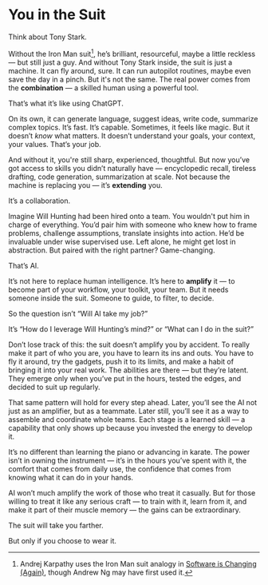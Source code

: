 # You in the Suit

Think about Tony Stark.

Without the Iron Man suit[^1], he’s brilliant, resourceful, maybe a little reckless — but still just a guy. And without Tony Stark inside, the suit is just a machine. It can fly around, sure. It can run autopilot routines, maybe even save the day in a pinch. But it's not the same. The real power comes from the **combination** — a skilled human using a powerful tool.

That’s what it’s like using ChatGPT.

On its own, it can generate language, suggest ideas, write code, summarize complex topics. It’s fast. It’s capable. Sometimes, it feels like magic. But it doesn’t *know* what matters. It doesn’t understand your goals, your context, your values. That’s your job.

And without it, you're still sharp, experienced, thoughtful. But now you’ve got access to skills you didn’t naturally have — encyclopedic recall, tireless drafting, code generation, summarization at scale. Not because the machine is replacing you — it’s **extending** you.

It’s a collaboration.

Imagine Will Hunting had been hired onto a team. You wouldn't put him in charge of everything. You’d pair him with someone who knew how to frame problems, challenge assumptions, translate insights into action. He’d be invaluable under wise supervised use. Left alone, he might get lost in abstraction. But paired with the right partner? Game-changing.

That’s AI.

It’s not here to replace human intelligence. It’s here to **amplify** it — to become part of your workflow, your toolkit, your team. But it needs someone inside the suit. Someone to guide, to filter, to decide.

So the question isn’t “Will AI take my job?”

It’s “How do I leverage Will Hunting’s mind?” or “What can I do in the suit?”

Don’t lose track of this: the suit doesn’t amplify you by accident. To really make it part of who you are, you have to learn its ins and outs. You have to fly it around, try the gadgets, push it to its limits, and make a habit of bringing it into your real work. The abilities are there — but they’re latent. They emerge only when you’ve put in the hours, tested the edges, and decided to suit up regularly.

That same pattern will hold for every step ahead. Later, you’ll see the AI not just as an amplifier, but as a teammate. Later still, you’ll see it as a way to assemble and coordinate whole teams. Each stage is a learned skill — a capability that only shows up because you invested the energy to develop it.

It’s no different than learning the piano or advancing in karate. The power isn’t in owning the instrument — it’s in the hours you’ve spent with it, the comfort that comes from daily use, the confidence that comes from knowing what it can do in your hands.

AI won’t much amplify the work of those who treat it casually. But for those willing to treat it like any serious craft — to train with it, learn from it, and make it part of their muscle memory — the gains can be extraordinary.

The suit will take you farther.

But only if you choose to wear it.

[^1]: Andrej Karpathy uses the Iron Man suit analogy in [Software is Changing (Again)](https://www.youtube.com/watch?v=LCEmiRjPEtQ), though Andrew Ng may have first used it.
